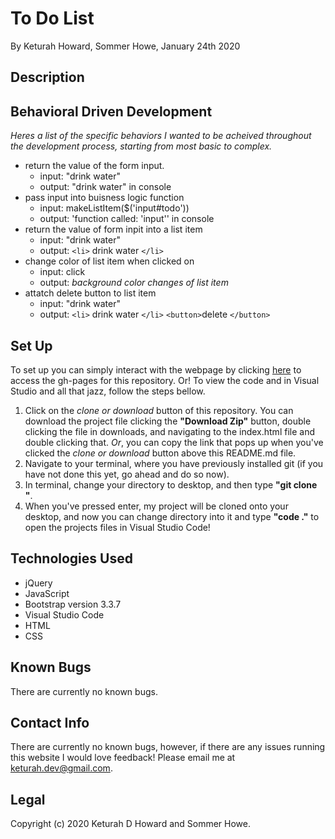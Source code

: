 # To Do List
By Keturah Howard, Sommer Howe, January 24th 2020

## Description
  

## Behavioral Driven Development
  *Heres a list of the specific behaviors I wanted to be acheived throughout the development process, starting from most basic to complex.*

* return the value of the form input.
  * input: "drink water"
  * output: "drink water" in console
* pass input into buisness logic function
  * input: makeListItem($('input#todo'))
  * output: 'function called: 'input'' in console
* return the value of form inpit into a list item
  * input: "drink water"
  * output: `<li>` drink water `</li>`
* change color of list item when clicked on
  * input: click
  * output: *background color changes of list item*
* attatch delete button to list item
  * input: "drink water"
  * output: `<li>` drink water `</li>` `<button>`delete `</button>`




## Set Up 
  To set up you can simply interact with the webpage by clicking [here](https://keturahdev.github.io//) to access the gh-pages for this repository. Or! To view the code and in Visual Studio and all that jazz, follow the steps bellow. 
  1. Click on the *clone or download* button of this repository. You can download the project file clicking the **"Download Zip"** button, double clicking the file in downloads, and navigating to the index.html file and double clicking that. *Or*, you can copy the link that pops up when you've clicked the *clone or download* button above this README.md file.
  2. Navigate to your terminal, where you have previously installed git (if you have not done this yet, go ahead and do so now).
  3. In terminal, change your directory to desktop, and then type **"git clone "**.
  4. When you've pressed enter, my project will be cloned onto your desktop, and now you can change directory into it and type **"code ."** to open the projects files in Visual Studio Code!

## Technologies Used
* jQuery
* JavaScript
* Bootstrap version 3.3.7
* Visual Studio Code
* HTML
* CSS

## Known Bugs
There are currently no known bugs.

## Contact Info 
There are currently no known bugs, however, if there are any issues running this website I would love feedback! Please email me at keturah.dev@gmail.com.

## Legal

Copyright (c) 2020 Keturah D Howard and Sommer Howe.